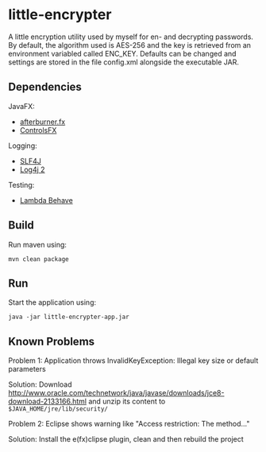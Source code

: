 little-encrypter
================

A little encryption utility used by myself for en- and decrypting passwords. By default, the algorithm used is AES-256 and the key is retrieved from an environment variabled called ENC_KEY. Defaults can be changed and settings are stored in the file config.xml alongside the executable JAR.

Dependencies
------------

JavaFX:
- [afterburner.fx](http://afterburner.adam-bien.com/)
- [ControlsFX](http://fxexperience.com/controlsfx/)

Logging:
- [SLF4J](http://www.slf4j.org/)
- [Log4j 2](http://logging.apache.org/log4j/2.x/)

Testing:
- [Lambda Behave](https://github.com/RichardWarburton/lambda-behave)

Build
-----

Run maven using:

```mvn clean package```

Run
---

Start the application using:

```java -jar little-encrypter-app.jar```

Known Problems
--------------

Problem 1: Application throws InvalidKeyException: Illegal key size or default parameters

Solution: Download http://www.oracle.com/technetwork/java/javase/downloads/jce8-download-2133166.html and unzip its content to ```$JAVA_HOME/jre/lib/security/```

Problem 2: Eclipse shows warning like "Access restriction: The method..."

Solution: Install the e(fx)clipse plugin, clean and then rebuild the project
